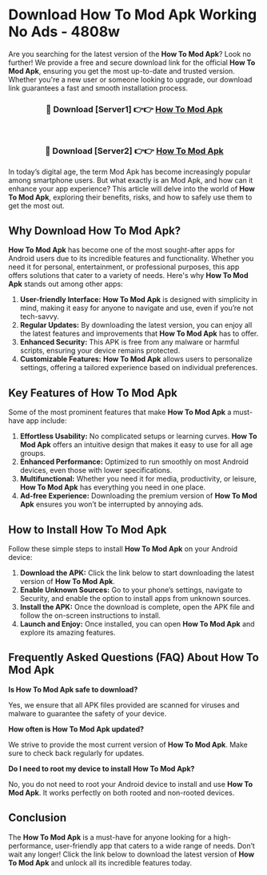 # Download How To Mod Apk Working No Ads - 4808w

Are you searching for the latest version of the **How To Mod Apk**? Look no further! We provide a free and secure download link for the official **How To Mod Apk**, ensuring you get the most up-to-date and trusted version. Whether you're a new user or someone looking to upgrade, our download link guarantees a fast and smooth installation process.

<div align="center">
<h3>🔴 Download [Server1] 👉👉 <a href="https://apk-comot.site?title=How_To">How To Mod Apk</a></h3><br>
<h3>🔴 Download [Server2] 👉👉 <a href="https://apk-comot.site?title=How_To">How To Mod Apk</a></h3>
</div>

In today’s digital age, the term Mod Apk has become increasingly popular among smartphone users. But what exactly is an Mod Apk, and how can it enhance your app experience? This article will delve into the world of **How To Mod Apk**, exploring their benefits, risks, and how to safely use them to get the most out.

## Why Download How To Mod Apk?

**How To Mod Apk** has become one of the most sought-after apps for Android users due to its incredible features and functionality. Whether you need it for personal, entertainment, or professional purposes, this app offers solutions that cater to a variety of needs. Here's why **How To Mod Apk** stands out among other apps:

1. **User-friendly Interface:** **How To Mod Apk** is designed with simplicity in mind, making it easy for anyone to navigate and use, even if you’re not tech-savvy.
2. **Regular Updates:** By downloading the latest version, you can enjoy all the latest features and improvements that **How To Mod Apk** has to offer.
3. **Enhanced Security:** This APK is free from any malware or harmful scripts, ensuring your device remains protected.
4. **Customizable Features:** **How To Mod Apk** allows users to personalize settings, offering a tailored experience based on individual preferences.

## Key Features of How To Mod Apk

Some of the most prominent features that make **How To Mod Apk** a must-have app include:

1. **Effortless Usability:** No complicated setups or learning curves. **How To Mod Apk** offers an intuitive design that makes it easy to use for all age groups.
2. **Enhanced Performance:** Optimized to run smoothly on most Android devices, even those with lower specifications.
3. **Multifunctional:** Whether you need it for media, productivity, or leisure, **How To Mod Apk** has everything you need in one place.
4. **Ad-free Experience:** Downloading the premium version of **How To Mod Apk** ensures you won’t be interrupted by annoying ads.

## How to Install How To Mod Apk

Follow these simple steps to install **How To Mod Apk** on your Android device:

1. **Download the APK:** Click the link below to start downloading the latest version of **How To Mod Apk**.
2. **Enable Unknown Sources:** Go to your phone’s settings, navigate to Security, and enable the option to install apps from unknown sources.
3. **Install the APK:** Once the download is complete, open the APK file and follow the on-screen instructions to install.
4. **Launch and Enjoy:** Once installed, you can open **How To Mod Apk** and explore its amazing features.

## Frequently Asked Questions (FAQ) About How To Mod Apk

**Is How To Mod Apk safe to download?**

Yes, we ensure that all APK files provided are scanned for viruses and malware to guarantee the safety of your device.

**How often is How To Mod Apk updated?**

We strive to provide the most current version of **How To Mod Apk**. Make sure to check back regularly for updates.

**Do I need to root my device to install How To Mod Apk?**

No, you do not need to root your Android device to install and use **How To Mod Apk**. It works perfectly on both rooted and non-rooted devices.

## Conclusion

The **How To Mod Apk** is a must-have for anyone looking for a high-performance, user-friendly app that caters to a wide range of needs. Don’t wait any longer! Click the link below to download the latest version of **How To Mod Apk** and unlock all its incredible features today.
